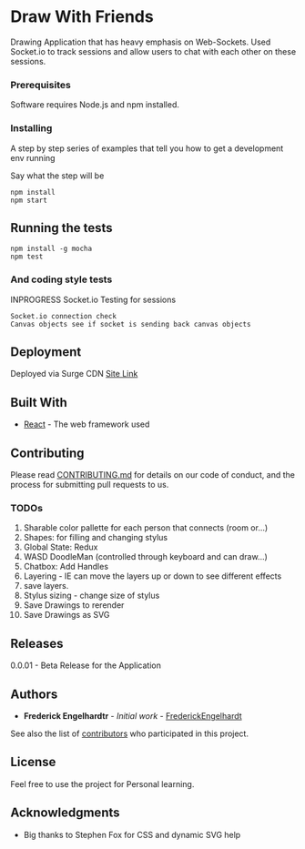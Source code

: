  # Draw With Friends

  Drawing Application that has heavy emphasis on Web-Sockets. Used Socket.io to track sessions and allow users to chat with each other on these sessions.

  ### Prerequisites

  Software requires Node.js and npm installed.

  ### Installing

  A step by step series of examples that tell you how to get a development env running

  Say what the step will be

  ```
  npm install
  npm start
  ```

  ## Running the tests
  ```
  npm install -g mocha
  npm test
  ```

  ### And coding style tests

  INPROGRESS Socket.io Testing for sessions
  ```
  Socket.io connection check
  Canvas objects see if socket is sending back canvas objects
  ```

  ## Deployment

  Deployed via Surge CDN
  [Site Link](http://draw-with-friends.surge.sh/)

  ## Built With

  * [React](https://reactjs.org/) - The web framework used

  ## Contributing

  Please read [CONTRIBUTING.md](https://gist.github.com/PurpleBooth/b24679402957c63ec426) for details on our code of conduct, and the process for submitting pull requests to us.

  ### TODOs
  1. Sharable color pallette for each person that connects (room or...)
  2. Shapes: for filling and changing stylus
  3. Global State: Redux
  4. WASD DoodleMan (controlled through keyboard and can draw...)
  5. Chatbox: Add Handles
  6. Layering - IE can move the layers up or down to see different effects
  7. save layers.
  8. Stylus sizing - change size of stylus
  9. Save Drawings to rerender
  10. Save Drawings as SVG
  
  ## Releases

  0.0.01 - Beta Release for the Application

  ## Authors

  * **Frederick Engelhardtr** - *Initial work* - [FrederickEngelhardt](https://github.com/FrederickEngelhardt)

  See also the list of [contributors](https://github.com/your/project/contributors) who participated in this project.

  ## License

  Feel free to use the project for Personal learning.

  ## Acknowledgments

  * Big thanks to Stephen Fox for CSS and dynamic SVG help
